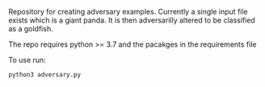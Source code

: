 Repository for creating adversary examples. Currently a single input file exists which is a giant panda. It is then adversarilly altered to be classified as a goldfish. 

The repo requires python >= 3.7 and the pacakges in the requirements file

To use run:
```
python3 adversary.py
```